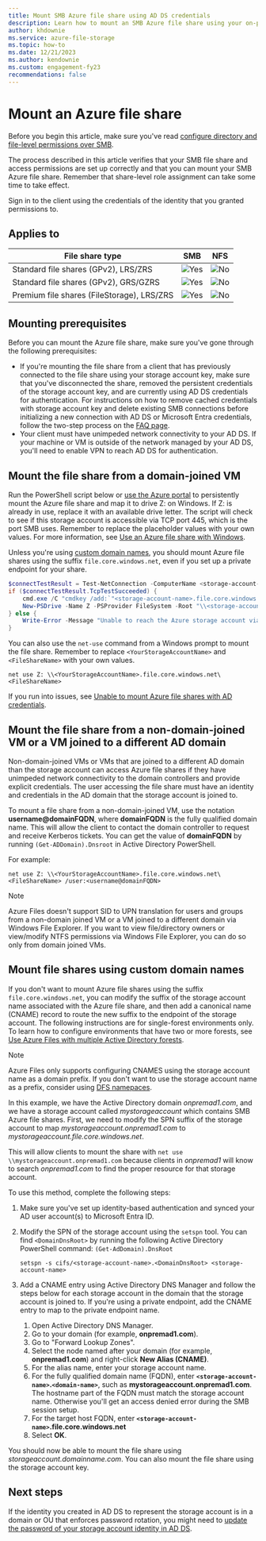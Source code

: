 ```yaml
---
title: Mount SMB Azure file share using AD DS credentials
description: Learn how to mount an SMB Azure file share using your on-premises Active Directory Domain Services credentials.
author: khdownie
ms.service: azure-file-storage
ms.topic: how-to
ms.date: 12/21/2023
ms.author: kendownie
ms.custom: engagement-fy23
recommendations: false
---
```


# Mount an Azure file share

Before you begin this article, make sure you've read [configure directory and file-level permissions over SMB](storage-files-identity-ad-ds-configure-permissions.md).

The process described in this article verifies that your SMB file share and access permissions are set up correctly and that you can mount your SMB Azure file share. Remember that share-level role assignment can take some time to take effect.

Sign in to the client using the credentials of the identity that you granted permissions to.

## Applies to

| File share type | SMB | NFS |
|-|:-:|:-:|
| Standard file shares (GPv2), LRS/ZRS | ![Yes](../media/icons/yes-icon.png) | ![No](../media/icons/no-icon.png) |
| Standard file shares (GPv2), GRS/GZRS | ![Yes](../media/icons/yes-icon.png) | ![No](../media/icons/no-icon.png) |
| Premium file shares (FileStorage), LRS/ZRS | ![Yes](../media/icons/yes-icon.png) | ![No](../media/icons/no-icon.png) |

## Mounting prerequisites

Before you can mount the Azure file share, make sure you've gone through the following prerequisites:

- If you're mounting the file share from a client that has previously connected to the file share using your storage account key, make sure that you've disconnected the share, removed the persistent credentials of the storage account key, and are currently using AD DS credentials for authentication. For instructions on how to remove cached credentials with storage account key and delete existing SMB connections before initializing a new connection with AD DS or Microsoft Entra credentials, follow the two-step process on the [FAQ page](./storage-files-faq.md#identity-based-authentication).
- Your client must have unimpeded network connectivity to your AD DS. If your machine or VM is outside of the network managed by your AD DS, you'll need to enable VPN to reach AD DS for authentication.

## Mount the file share from a domain-joined VM

Run the PowerShell script below or [use the Azure portal](storage-files-quick-create-use-windows.md#map-the-azure-file-share-to-a-windows-drive) to persistently mount the Azure file share and map it to drive Z: on Windows. If Z: is already in use, replace it with an available drive letter. The script will check to see if this storage account is accessible via TCP port 445, which is the port SMB uses. Remember to replace the placeholder values with your own values. For more information, see [Use an Azure file share with Windows](storage-how-to-use-files-windows.md).

Unless you're using [custom domain names](#mount-file-shares-using-custom-domain-names), you should mount Azure file shares using the suffix `file.core.windows.net`, even if you set up a private endpoint for your share.

```powershell
$connectTestResult = Test-NetConnection -ComputerName <storage-account-name>.file.core.windows.net -Port 445
if ($connectTestResult.TcpTestSucceeded) {
    cmd.exe /C "cmdkey /add:`"<storage-account-name>.file.core.windows.net`" /user:`"localhost\<storage-account-name>`""
    New-PSDrive -Name Z -PSProvider FileSystem -Root "\\<storage-account-name>.file.core.windows.net\<file-share-name>" -Persist
} else {
    Write-Error -Message "Unable to reach the Azure storage account via port 445. Check to make sure your organization or ISP is not blocking port 445, or use Azure P2S VPN, Azure S2S VPN, or Express Route to tunnel SMB traffic over a different port."
}
```

You can also use the `net-use` command from a Windows prompt to mount the file share. Remember to replace `<YourStorageAccountName>` and `<FileShareName>` with your own values.

```
net use Z: \\<YourStorageAccountName>.file.core.windows.net\<FileShareName>
```

If you run into issues, see [Unable to mount Azure file shares with AD credentials](/troubleshoot/azure/azure-storage/files-troubleshoot-smb-authentication?toc=/azure/storage/files/toc.json#unable-to-mount-azure-file-shares-with-ad-credentials).

## Mount the file share from a non-domain-joined VM or a VM joined to a different AD domain

Non-domain-joined VMs or VMs that are joined to a different AD domain than the storage account can access Azure file shares if they have unimpeded network connectivity to the domain controllers and provide explicit credentials. The user accessing the file share must have an identity and credentials in the AD domain that the storage account is joined to.

To mount a file share from a non-domain-joined VM, use the notation **username@domainFQDN**, where **domainFQDN** is the fully qualified domain name. This will allow the client to contact the domain controller to request and receive Kerberos tickets. You can get the value of **domainFQDN** by running `(Get-ADDomain).Dnsroot` in Active Directory PowerShell.

For example:

```
net use Z: \\<YourStorageAccountName>.file.core.windows.net\<FileShareName> /user:<username@domainFQDN>
```

> [!NOTE]
> Azure Files doesn't support SID to UPN translation for users and groups from a non-domain joined VM or a VM joined to a different domain via Windows File Explorer. If you want to view file/directory owners or view/modify NTFS permissions via Windows File Explorer, you can do so only from domain joined VMs.

## Mount file shares using custom domain names

If you don't want to mount Azure file shares using the suffix `file.core.windows.net`, you can modify the suffix of the storage account name associated with the Azure file share, and then add a canonical name (CNAME) record to route the new suffix to the endpoint of the storage account. The following instructions are for single-forest environments only. To learn how to configure environments that have two or more forests, see [Use Azure Files with multiple Active Directory forests](storage-files-identity-multiple-forests.md).

> [!NOTE]
> Azure Files only supports configuring CNAMES using the storage account name as a domain prefix. If you don't want to use the storage account name as a prefix, consider using [DFS namepaces](files-manage-namespaces.md).

In this example, we have the Active Directory domain *onpremad1.com*, and we have a storage account called *mystorageaccount* which contains SMB Azure file shares. First, we need to modify the SPN suffix of the storage account to map *mystorageaccount.onpremad1.com* to *mystorageaccount.file.core.windows.net*.

This will allow clients to mount the share with `net use \\mystorageaccount.onpremad1.com` because clients in *onpremad1* will know to search *onpremad1.com* to find the proper resource for that storage account.

To use this method, complete the following steps:

1. Make sure you've set up identity-based authentication and synced your AD user account(s) to Microsoft Entra ID.

2. Modify the SPN of the storage account using the `setspn` tool. You can find `<DomainDnsRoot>` by running the following Active Directory PowerShell command: `(Get-AdDomain).DnsRoot`

   ```
   setspn -s cifs/<storage-account-name>.<DomainDnsRoot> <storage-account-name>
   ```

3. Add a CNAME entry using Active Directory DNS Manager and follow the steps below for each storage account in the domain that the storage account is joined to. If you're using a private endpoint, add the CNAME entry to map to the private endpoint name.

   1. Open Active Directory DNS Manager.
   1. Go to your domain (for example, **onpremad1.com**).
   1. Go to "Forward Lookup Zones".
   1. Select the node named after your domain (for example, **onpremad1.com**) and right-click **New Alias (CNAME)**.
   1. For the alias name, enter your storage account name.
   1. For the fully qualified domain name (FQDN), enter **`<storage-account-name>`.`<domain-name>`**, such as **mystorageaccount.onpremad1.com**. The hostname part of the FQDN must match the storage account name. Otherwise you'll get an access denied error during the SMB session setup.  
   1. For the target host FQDN, enter **`<storage-account-name>`.file.core.windows.net**
   1. Select **OK**.

You should now be able to mount the file share using *storageaccount.domainname.com*. You can also mount the file share using the storage account key.

## Next steps

If the identity you created in AD DS to represent the storage account is in a domain or OU that enforces password rotation, you might need to [update the password of your storage account identity in AD DS](storage-files-identity-ad-ds-update-password.md).
